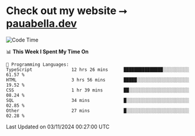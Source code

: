 # Check out my website ⭢ [pauabella.dev](https://pauabella.dev)

<!--START_SECTION:waka-->
![Code Time](http://img.shields.io/badge/Code%20Time-3%2C849%20hrs%207%20mins-blue)

📊 **This Week I Spent My Time On** 

```text
💬 Programming Languages: 
TypeScript               12 hrs 26 mins      ███████████████░░░░░░░░░░   61.57 % 
HTML                     3 hrs 56 mins       █████░░░░░░░░░░░░░░░░░░░░   19.52 % 
CSS                      1 hr 39 mins        ██░░░░░░░░░░░░░░░░░░░░░░░   08.24 % 
SQL                      34 mins             █░░░░░░░░░░░░░░░░░░░░░░░░   02.85 % 
Other                    27 mins             █░░░░░░░░░░░░░░░░░░░░░░░░   02.28 % 
```


 Last Updated on 03/11/2024 00:27:00 UTC
<!--END_SECTION:waka-->
